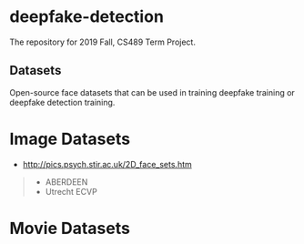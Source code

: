 # deepfake-detection
The repository for 2019 Fall, CS489 Term Project.

## Datasets
Open-source face datasets that can be used in training deepfake training or deepfake detection training.

# Image Datasets
- http://pics.psych.stir.ac.uk/2D_face_sets.htm
> - ABERDEEN
> - Utrecht ECVP


# Movie Datasets
